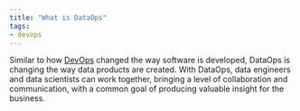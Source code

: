 ```yaml
---
title: "What is DataOps"
tags:
- devops
---
```

Similar to how [DevOps](term/DevOps.md) changed the way software is developed, DataOps is changing the way data products are created. With DataOps, data engineers and data scientists can work together, bringing a level of collaboration and communication, with a common goal of producing valuable insight for the business.